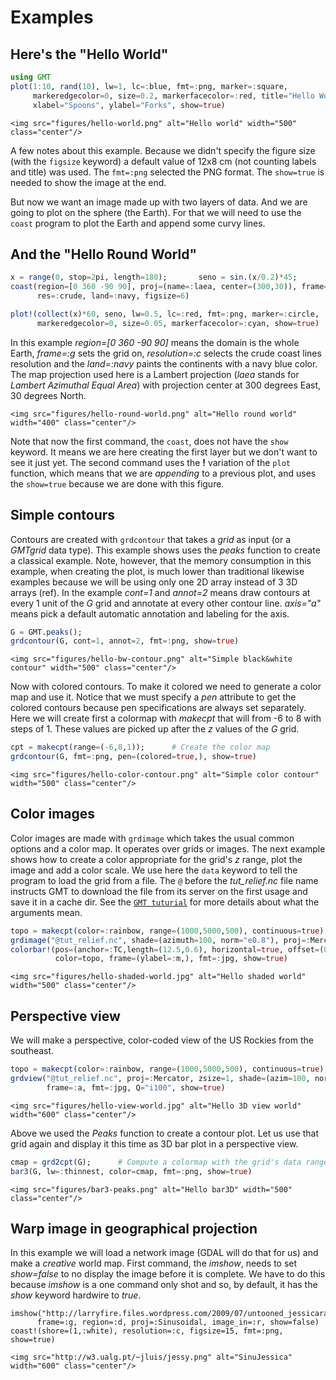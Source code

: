 # Examples

## Here's the "Hello World"

```julia
using GMT
plot(1:10, rand(10), lw=1, lc=:blue, fmt=:png, marker=:square,
     markeredgecolor=0, size=0.2, markerfacecolor=:red, title="Hello World",
     xlabel="Spoons", ylabel="Forks", show=true)
```

```@raw html
<img src="figures/hello-world.png" alt="Hello world" width="500" class="center"/>
```

A few notes about this example. Because we didn't specify the figure size (with the ``figsize`` keyword) a default value of 12x8 cm (not counting labels and title) was used. The ``fmt=:png`` selected the
PNG format. The ``show=true`` is needed to show the image at the end.

But now we want an image made up with two layers of data. And we are going to plot on the sphere
(the Earth). For that we will need to use the ``coast`` program to plot the Earth and append
some curvy lines.

## And the "Hello Round World"

```julia
x = range(0, stop=2pi, length=180);       seno = sin.(x/0.2)*45;
coast(region=[0 360 -90 90], proj=(name=:laea, center=(300,30)), frame=:g,
      res=:crude, land=:navy, figsize=6)

plot!(collect(x)*60, seno, lw=0.5, lc=:red, fmt=:png, marker=:circle,
      markeredgecolor=0, size=0.05, markerfacecolor=:cyan, show=true)
```

In this example *region=[0 360 -90 90]*  means the domain is the whole Earth, *frame=:g*
sets the grid on, *resolution=:c* selects the crude coast lines resolution and the 
*land=:navy* paints the continents with a navy blue color. The map projection used here
is a Lambert projection (*laea* stands for *Lambert Azimuthal Equal Area*) with projection
center at 300 degrees East, 30 degrees North.

```@raw html
<img src="figures/hello-round-world.png" alt="Hello round world" width="400" class="center"/>
```

Note that now the first command, the ``coast``, does not have the ``show`` keyword.
It means we are here creating the first layer but we don't want to see it just yet.
The second command uses the **!** variation of the ``plot`` function, which means
that we are *appending* to a previous plot, and uses the ``show=true`` because we
are done with this figure.

## Simple contours

Contours are created with ``grdcontour`` that takes a *grid* as input (or a *GMTgrid* data type).
This example shows uses the *peaks* function to create a classical example. Note, however, that the
memory consumption in this example, when creating the plot, is much lower than traditional likewise 
examples because we will be using only one 2D array instead of 3 3D arrays (ref). In the example
*cont=1* and *annot=2* means draw contours at every 1 unit of the *G* grid and annotate at every other
contour line. *axis="a"* means pick a default automatic annotation and labeling for the axis.

```julia
G = GMT.peaks();
grdcontour(G, cont=1, annot=2, fmt=:png, show=true)
```

```@raw html
<img src="figures/hello-bw-contour.png" alt="Simple black&white contour" width="500" class="center"/>
```

Now with colored contours. To make it colored we need to generate a color map and use it. Notice
that we must specify a *pen* attribute to get the colored contours because pen specifications
are always set separately. Here we will create first a colormap with *makecpt* that will from -6 to
8 with steps of 1. These values are picked up after the *z* values of the *G* grid. 

```julia
cpt = makecpt(range=(-6,8,1));      # Create the color map
grdcontour(G, fmt=:png, pen=(colored=true,), show=true)
```

```@raw html
<img src="figures/hello-color-contour.png" alt="Simple color contour" width="500" class="center"/>
```

## Color images

Color images are made with ``grdimage`` which takes the usual common options and a color
map. It operates over grids or images. The next example shows how to create a color
appropriate for the grid's *z* range, plot the image and add a color scale. We use here
the ``data`` keyword to tell the program to load the grid from a file. The ``@`` before
the *tut_relief.nc* file name instructs GMT to download the file from its server on the
first usage and save it in a cache dir. See the [`GMT tuturial`](http://gmt.soest.hawaii.edu/doc/latest/GMT_Tutorial.html#color-images)
for more details about what the arguments mean.

```julia
topo = makecpt(color=:rainbow, range=(1000,5000,500), continuous=true);
grdimage("@tut_relief.nc", shade=(azimuth=100, norm="e0.8"), proj=:Mercator, frame=:a, color=topo)
colorbar!(pos=(anchor=:TC,length=(12.5,0.6), horizontal=true, offset=(0,1.0)),
          color=topo, frame=(ylabel=:m,), fmt=:jpg, show=true)
```

```@raw html
<img src="figures/hello-shaded-world.jpg" alt="Hello shaded world" width="500" class="center"/>
```

## Perspective view

We will make a perspective, color-coded view of the US Rockies from the southeast.


```julia
topo = makecpt(color=:rainbow, range=(1000,5000,500), continuous=true);
grdview("@tut_relief.nc", proj=:Mercator, zsize=1, shade=(azim=100, norm="e0.8"), view=(135,30),
        frame=:a, fmt=:jpg, Q="i100", show=true)
```

```@raw html
<img src="figures/hello-view-world.jpg" alt="Hello 3D view world" width="600" class="center"/>
```

Above we used the *Peaks* function to create a contour plot. Let us use that grid again and
display it this time as 3D bar plot in a perspective view. 

```julia
cmap = grd2cpt(G);      # Compute a colormap with the grid's data range
bar3(G, lw=:thinnest, color=cmap, fmt=:png, show=true)
```

```@raw html
<img src="figures/bar3-peaks.png" alt="Hello bar3D" width="500" class="center"/>
```

## Warp image in geographical projection

In this example we will load a network image (GDAL will do that for us) and make a
*creative* world map. First command, the *imshow*, needs to set *show=false* to no display
the image before it is complete. We have to do this because *imshow* is a one command
only shot and so, by default, it has the *show* keyword hardwire to *true*.

    imshow("http://larryfire.files.wordpress.com/2009/07/untooned_jessicarabbit.jpg",
          frame=:g, region=:d, proj=:Sinusoidal, image_in=:r, show=false)
    coast!(shore=(1,:white), resolution=:c, figsize=15, fmt=:png, show=true)

```@raw html
<img src="http://w3.ualg.pt/~jluis/jessy.png" alt="SinuJessica" width="600" class="center"/>
```
